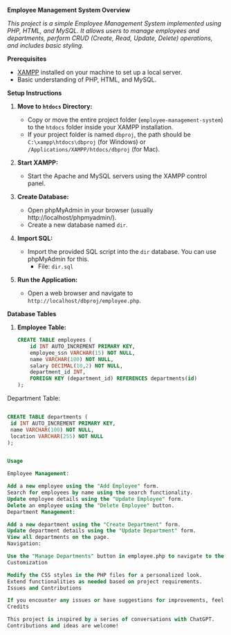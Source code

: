 **Employee Management System Overview**

*This project is a simple Employee Management System implemented using PHP, HTML, and MySQL. It allows users to manage employees and departments, perform CRUD (Create, Read, Update, Delete) operations, and includes basic styling.*

**Prerequisites**

- [XAMPP](https://www.apachefriends.org/index.html) installed on your machine to set up a local server.
- Basic understanding of PHP, HTML, and MySQL.

**Setup Instructions**

1. **Move to `htdocs` Directory:**
   - Copy or move the entire project folder (`employee-management-system`) to the `htdocs` folder inside your XAMPP installation.
   - If your project folder is named `dbproj`, the path should be `C:\xampp\htdocs\dbproj` (for Windows) or `/Applications/XAMPP/htdocs/dbproj` (for Mac).

2. **Start XAMPP:**
   - Start the Apache and MySQL servers using the XAMPP control panel.

3. **Create Database:**
   - Open phpMyAdmin in your browser (usually http://localhost/phpmyadmin/).
   - Create a new database named `dir`.

4. **Import SQL:**
   - Import the provided SQL script into the `dir` database. You can use phpMyAdmin for this.
     - File: `dir.sql`

5. **Run the Application:**
   - Open a web browser and navigate to `http://localhost/dbproj/employee.php`.

**Database Tables**

1. **Employee Table:**
   ```sql
   CREATE TABLE employees (
       id INT AUTO_INCREMENT PRIMARY KEY,
       employee_ssn VARCHAR(15) NOT NULL,
       name VARCHAR(100) NOT NULL,
       salary DECIMAL(10,2) NOT NULL,
       department_id INT,
       FOREIGN KEY (department_id) REFERENCES departments(id)
   );

Department Table:
   ```sql

CREATE TABLE departments (
    id INT AUTO_INCREMENT PRIMARY KEY,
    name VARCHAR(100) NOT NULL,
    location VARCHAR(255) NOT NULL
);


Usage

Employee Management:

Add a new employee using the "Add Employee" form.
Search for employees by name using the search functionality.
Update employee details using the "Update Employee" form.
Delete an employee using the "Delete Employee" button.
Department Management:

Add a new department using the "Create Department" form.
Update department details using the "Update Department" form.
View all departments on the page.
Navigation:

Use the "Manage Departments" button in employee.php to navigate to the department.php page.
Customization

Modify the CSS styles in the PHP files for a personalized look.
Extend functionalities as needed based on project requirements.
Issues and Contributions

If you encounter any issues or have suggestions for improvements, feel free to open an issue or submit a pull request.
Credits

This project is inspired by a series of conversations with ChatGPT.
Contributions and ideas are welcome!


